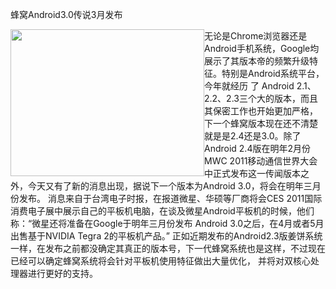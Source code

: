 蜂窝Android3.0传说3月发布

<img style="float: left;" src="http://dl.javaeye.com/upload/attachment/375335/af52b4ee-9b00-33d3-9e7b-a4e7233ed859.jpg" alt="" width="310" height="235">

无论是Chrome浏览器还是Android手机系统，Google均展示了其版本帝的频繁升级特征。特别是Android系统平台，今年就经历 了 Android 2.1、2.2、2.3三个大的版本，而且其保密工作也开始更加严格，下一个蜂窝版本现在还不清楚就是是2.4还是3.0。除了Android 2.4版在明年2月份MWC 2011移动通信世界大会中正式发布这一传闻版本之外，今天又有了新的消息出现，据说下一个版本为Android 3.0，将会在明年三月份发布。 
消息来自于台湾电子时报，在报道微星、华硕等厂商将会CES 2011国际消费电子展中展示自己的平板机电脑，在谈及微星Android平板机的时候，他们称：“微星还将准备在Google于明年三月份发布 Android 3.0之后，在4月或者5月出售基于NVIDIA Tegra 2的平板机产品。” 
正如近期发布的Android2.3版姜饼系统一样，在发布之前都没确定其真正的版本号，下一代蜂窝系统也是这样，不过现在已经可以确定蜂窝系统将会针对平板机使用特征做出大量优化，
并将对双核心处理器进行更好的支持。



